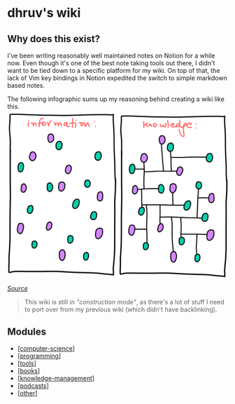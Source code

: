 dhruv's wiki
===

Why does this exist?
---

I've been writing reasonably well maintained notes on Notion for a while now. Even though it's one of the best note taking tools out there, I didn't want to be tied down to a specific platform for my wiki. On top of that, the lack of Vim key bindings in Notion expedited the switch to simple markdown based notes.

The following infographic sums up my reasoning behind creating a wiki like this.
<img src="assets/images/information-vs-knowledge.png" alt="information-vs-knowledge" class="responsive"/>

*[Source](https://www.gapingvoid.com/blog/2014/01/22/information-vs-knowledge/)*

> This wiki is still in *"construction mode"*, as there's a lot of stuff I need to port over from my previous wiki (which didn't have backlinking).

Modules
---

- [[computer-science]]
- [[programming]]
- [[tools]]
- [[books]]
- [[knowledge-management]]
- [[podcasts]]
- [[other]]

[//begin]: # "Autogenerated link references for markdown compatibility"
[computer-science]: computer-science/computer-science.md "Computer Science"
[programming]: programming/programming.md "Programming"
[tools]: tools/tools.md "Tools"
[books]: books/books.md "Books"
[knowledge-management]: knowledge-management/knowledge-management.md "Knowledge Management"
[podcasts]: podcasts/the-tim-ferriss-show/podcasts.md "Podcasts"
[other]: other/other.md "Other"
[//end]: # "Autogenerated link references"